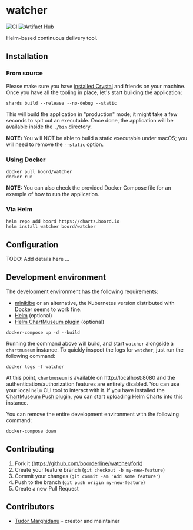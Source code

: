 # watcher

[![CI](https://github.com/boorderline/watcher/actions/workflows/CI.yml/badge.svg)](https://github.com/boorderline/watcher/actions/workflows/CI.yml)
[![Artifact Hub](https://img.shields.io/endpoint?url=https://artifacthub.io/badge/repository/boord)](https://artifacthub.io/packages/search?repo=boord)

Helm-based continuous delivery tool.

## Installation

### From source

Please make sure you have [installed Crystal](https://crystal-lang.org/install/) and friends on your machine. Once you have all the tooling in place, let's start building the application:

```
shards build --release --no-debug --static
```

This will build the application in "production" mode; it might take a few seconds to spit out an executable. Once done, the application will be available inside the `./bin` directory.

**NOTE:** You will NOT be able to build a static executable under macOS; you will need to remove the `--static` option.

### Using Docker

```
docker pull boord/watcher
docker run
```

**NOTE:** You can also check the provided Docker Compose file for an example of how to run the application.

### Via Helm

```
helm repo add boord https://charts.boord.io
helm install watcher boord/watcher
```

## Configuration

TODO: Add details here ...

## Development environment

The development environment has the following requirements:

- [minikibe](https://minikube.sigs.k8s.io/docs/) or an alternative, the Kubernetes version distributed with Docker seems to work fine.
- [Helm](https://helm.sh/docs/intro/install/) (optional)
- [Helm ChartMuseum plugin](https://github.com/chartmuseum/helm-push) (optional)

```
docker-compose up -d --build
```

Running the command above will build, and start `watcher` alongside a `chartmuseum` instance. To quickly inspect the logs for `watcher`, just run the following command:

```
docker logs -f watcher
```

At this point, `chartmuseum` is available on http://localhost:8080 and the authentication/authorization features are entirely disabled. You can use your local `helm` CLI tool to interact with it. If you have installed the [ChartMuseum Push plugin](https://github.com/chartmuseum/helm-push), you can start uploading Helm Charts into this instance.

You can remove the entire development environment with the following command:

```
docker-compose down
```

## Contributing

1. Fork it (<https://github.com/boorderline/watcher/fork>)
2. Create your feature branch (`git checkout -b my-new-feature`)
3. Commit your changes (`git commit -am 'Add some feature'`)
4. Push to the branch (`git push origin my-new-feature`)
5. Create a new Pull Request

## Contributors

- [Tudor Marghidanu](https://github.com/marghidanu) - creator and maintainer
